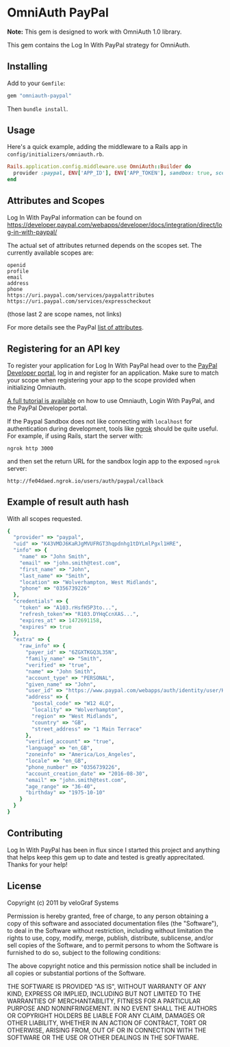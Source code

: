 # OmniAuth PayPal

**Note:** This gem is designed to work with OmniAuth 1.0 library.

This gem contains the Log In With PayPal strategy for OmniAuth.

## Installing

Add to your `Gemfile`:

```ruby
gem "omniauth-paypal"
```

Then `bundle install`.

## Usage

Here's a quick example, adding the middleware to a Rails app in `config/initializers/omniauth.rb`.

```ruby
Rails.application.config.middleware.use OmniAuth::Builder do
  provider :paypal, ENV['APP_ID'], ENV['APP_TOKEN'], sandbox: true, scope: "openid profile email"
end
```

## Attributes and Scopes

Log In With PayPal information can be found on https://developer.paypal.com/webapps/developer/docs/integration/direct/log-in-with-paypal/

The actual set of attributes returned depends on the scopes set. The currently available scopes are:

```
openid
profile
email
address
phone
https://uri.paypal.com/services/paypalattributes
https://uri.paypal.com/services/expresscheckout
```

(those last 2 are scope names, not links)

For more details see the PayPal [list of attributes](https://developer.paypal.com/docs/integration/direct/identity/attributes/).

## Registering for an API key

To register your application for Log In With PayPal head over to the [PayPal Developer portal](https://developer.paypal.com/), log in and register for an application. Make sure to match your scope when registering your app to the scope provided when initializing Omniauth.

[A full tutorial is available](http://cristianobetta.com/blog/2013/09/27/integrating-login-with-paypal-into-rails/) on how to use Omniauth, Login With PayPal, and the PayPal Developer portal.

If the Paypal Sandbox does not like connecting with `localhost` for authentication during development, tools like [ngrok](https://ngrok.com) should be quite useful. For example, if using Rails, start the server with:

```
ngrok http 3000
```

and then set the return URL for the sandbox login app to the exposed `ngrok` server:

```
http://fe04daed.ngrok.io/users/auth/paypal/callback
```

## Example of result auth hash

With all scopes requested.

```ruby
{
  "provider" => "paypal",
  "uid" => "K43VMDJ6KaRJgMVUFRGT3hqpdnhg1tDYLmlPgxl1HRE",
  "info" => {
    "name" => "John Smith",
    "email" => "john.smith@test.com",
    "first_name" => "John",
    "last_name" => "Smith",
    "location" => "Wolverhampton, West Midlands",
    "phone" => "0356739226"
  },
  "credentials" => {
    "token" => "A103.rHsfH5P3to...",
    "refresh_token"=> "R103.DYHqCcnXAS...",
    "expires_at" => 1472691158,
    "expires" => true
  },
  "extra" => {
    "raw_info" => {
      "payer_id" => "6ZGXTKGQ3L35N",
      "family_name" => "Smith",
      "verified" => "true",
      "name" => "John Smith",
      "account_type" => "PERSONAL",
      "given_name" => "John",
      "user_id" => "https://www.paypal.com/webapps/auth/identity/user/K43VMDJ6KaRJgMVUFRGT3hqpdnhg1tDYLmlPgxl1HRE",
      "address" => {
        "postal_code" => "W12 4LQ",
        "locality" => "Wolverhampton",
        "region" => "West Midlands",
        "country" => "GB",
        "street_address" => "1 Main Terrace"
      },
      "verified_account" => "true",
      "language" => "en_GB",
      "zoneinfo" => "America/Los_Angeles",
      "locale" => "en_GB",
      "phone_number" => "0356739226",
      "account_creation_date" => "2016-08-30",
      "email" => "john.smith@test.com",
      "age_range" => "36-40",
      "birthday" => "1975-10-10"
    }
  }
}
```

## Contributing

Log In With PayPal has been in flux since I started this project and anything that helps keep this gem up to date and tested is greatly apprecitated. Thanks for your help!

## License

Copyright (c) 2011 by veloGraf Systems

Permission is hereby granted, free of charge, to any person obtaining a copy of this software and associated documentation files (the "Software"), to deal in the Software without restriction, including without limitation the rights to use, copy, modify, merge, publish, distribute, sublicense, and/or sell copies of the Software, and to permit persons to whom the Software is furnished to do so, subject to the following conditions:

The above copyright notice and this permission notice shall be included in all copies or substantial portions of the Software.

THE SOFTWARE IS PROVIDED "AS IS", WITHOUT WARRANTY OF ANY KIND, EXPRESS OR IMPLIED, INCLUDING BUT NOT LIMITED TO THE WARRANTIES OF MERCHANTABILITY, FITNESS FOR A PARTICULAR PURPOSE AND NONINFRINGEMENT. IN NO EVENT SHALL THE AUTHORS OR COPYRIGHT HOLDERS BE LIABLE FOR ANY CLAIM, DAMAGES OR OTHER LIABILITY, WHETHER IN AN ACTION OF CONTRACT, TORT OR OTHERWISE, ARISING FROM, OUT OF OR IN CONNECTION WITH THE SOFTWARE OR THE USE OR OTHER DEALINGS IN THE SOFTWARE.
